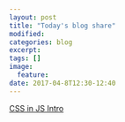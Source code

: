 ```yaml
---
layout: post
title: "Today's blog share"
modified:
categories: blog
excerpt:
tags: []
image:
  feature:
date: 2017-04-8T12:30-12:40
---
```


[CSS in JS Intro](http://www.ruanyifeng.com/blog/2017/04/css_in_js.html)